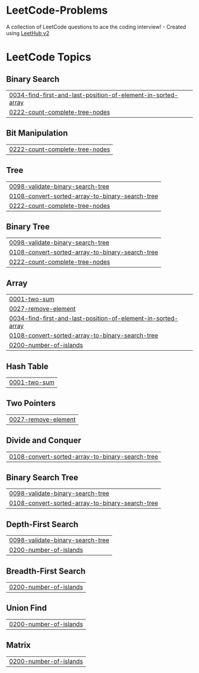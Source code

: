 # LeetCode-Problems
A collection of LeetCode questions to ace the coding interview! - Created using [LeetHub v2](https://github.com/arunbhardwaj/LeetHub-2.0)

<!---LeetCode Topics Start-->
# LeetCode Topics
## Binary Search
|  |
| ------- |
| [0034-find-first-and-last-position-of-element-in-sorted-array](https://github.com/Csongor-Szepesvari/LeetCode-Problems/tree/master/0034-find-first-and-last-position-of-element-in-sorted-array) |
| [0222-count-complete-tree-nodes](https://github.com/Csongor-Szepesvari/LeetCode-Problems/tree/master/0222-count-complete-tree-nodes) |
## Bit Manipulation
|  |
| ------- |
| [0222-count-complete-tree-nodes](https://github.com/Csongor-Szepesvari/LeetCode-Problems/tree/master/0222-count-complete-tree-nodes) |
## Tree
|  |
| ------- |
| [0098-validate-binary-search-tree](https://github.com/Csongor-Szepesvari/LeetCode-Problems/tree/master/0098-validate-binary-search-tree) |
| [0108-convert-sorted-array-to-binary-search-tree](https://github.com/Csongor-Szepesvari/LeetCode-Problems/tree/master/0108-convert-sorted-array-to-binary-search-tree) |
| [0222-count-complete-tree-nodes](https://github.com/Csongor-Szepesvari/LeetCode-Problems/tree/master/0222-count-complete-tree-nodes) |
## Binary Tree
|  |
| ------- |
| [0098-validate-binary-search-tree](https://github.com/Csongor-Szepesvari/LeetCode-Problems/tree/master/0098-validate-binary-search-tree) |
| [0108-convert-sorted-array-to-binary-search-tree](https://github.com/Csongor-Szepesvari/LeetCode-Problems/tree/master/0108-convert-sorted-array-to-binary-search-tree) |
| [0222-count-complete-tree-nodes](https://github.com/Csongor-Szepesvari/LeetCode-Problems/tree/master/0222-count-complete-tree-nodes) |
## Array
|  |
| ------- |
| [0001-two-sum](https://github.com/Csongor-Szepesvari/LeetCode-Problems/tree/master/0001-two-sum) |
| [0027-remove-element](https://github.com/Csongor-Szepesvari/LeetCode-Problems/tree/master/0027-remove-element) |
| [0034-find-first-and-last-position-of-element-in-sorted-array](https://github.com/Csongor-Szepesvari/LeetCode-Problems/tree/master/0034-find-first-and-last-position-of-element-in-sorted-array) |
| [0108-convert-sorted-array-to-binary-search-tree](https://github.com/Csongor-Szepesvari/LeetCode-Problems/tree/master/0108-convert-sorted-array-to-binary-search-tree) |
| [0200-number-of-islands](https://github.com/Csongor-Szepesvari/LeetCode-Problems/tree/master/0200-number-of-islands) |
## Hash Table
|  |
| ------- |
| [0001-two-sum](https://github.com/Csongor-Szepesvari/LeetCode-Problems/tree/master/0001-two-sum) |
## Two Pointers
|  |
| ------- |
| [0027-remove-element](https://github.com/Csongor-Szepesvari/LeetCode-Problems/tree/master/0027-remove-element) |
## Divide and Conquer
|  |
| ------- |
| [0108-convert-sorted-array-to-binary-search-tree](https://github.com/Csongor-Szepesvari/LeetCode-Problems/tree/master/0108-convert-sorted-array-to-binary-search-tree) |
## Binary Search Tree
|  |
| ------- |
| [0098-validate-binary-search-tree](https://github.com/Csongor-Szepesvari/LeetCode-Problems/tree/master/0098-validate-binary-search-tree) |
| [0108-convert-sorted-array-to-binary-search-tree](https://github.com/Csongor-Szepesvari/LeetCode-Problems/tree/master/0108-convert-sorted-array-to-binary-search-tree) |
## Depth-First Search
|  |
| ------- |
| [0098-validate-binary-search-tree](https://github.com/Csongor-Szepesvari/LeetCode-Problems/tree/master/0098-validate-binary-search-tree) |
| [0200-number-of-islands](https://github.com/Csongor-Szepesvari/LeetCode-Problems/tree/master/0200-number-of-islands) |
## Breadth-First Search
|  |
| ------- |
| [0200-number-of-islands](https://github.com/Csongor-Szepesvari/LeetCode-Problems/tree/master/0200-number-of-islands) |
## Union Find
|  |
| ------- |
| [0200-number-of-islands](https://github.com/Csongor-Szepesvari/LeetCode-Problems/tree/master/0200-number-of-islands) |
## Matrix
|  |
| ------- |
| [0200-number-of-islands](https://github.com/Csongor-Szepesvari/LeetCode-Problems/tree/master/0200-number-of-islands) |
<!---LeetCode Topics End-->